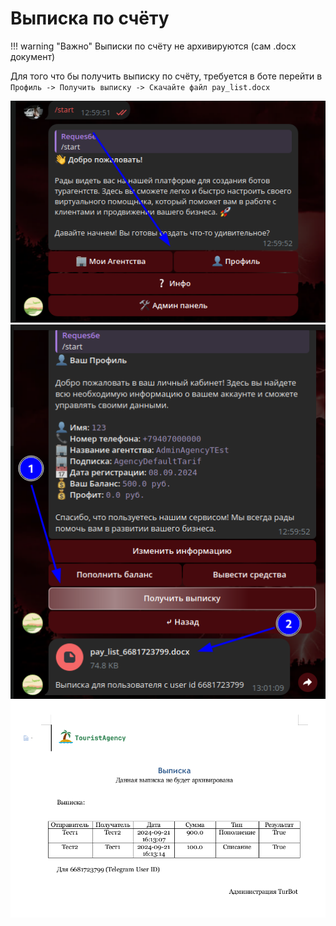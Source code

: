 # Выписка по счёту

!!! warning "Важно"
    Выписки по счёту не архивируются (сам .docx документ)

Для того что бы получить выписку по счёту, требуется в боте перейти в `Профиль -> Получить выписку -> Скачайте файл pay_list.docx`

![Image title](../data/img/img1.png)
![Image title](../data/img/img2.png)
![Image title](../data/img/img3.png)